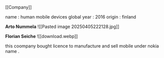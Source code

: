 [[Company]]

name : human mobile devices global
year : 2016
origin : finland 

**Arto Nummela**
![[Pasted image 20250405222128.jpg]]

**Florian Seiche**
![[download.webp]]

this coompany bought licence to manufacture and sell mobile under nokia name . 
